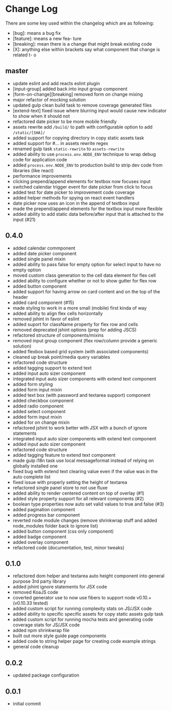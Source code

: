 # Change Log

There are some key used within the changelog which are as following:

- [bug]: means a bug fix
- [feature]: means a new fea- ture
- [breaking]: mean there is a change that might break existing code
- [X]: anything else within brackets say what component that change is related t- o

## master

- update eslint and add reacts eslint plugin
- [input-group] added back into input group component
- [form-on-change][breaking] removed form on change mixing
- major refactor of mocking solution
- updated gulp clean build task to remove coverage generated files
- [extend-text] fixed issue where blurring input would cause new indicator to show when it should not
- refactored date picker to be more mobile friendly
- assets rewrite add `/build/` to path with configurable option to add `/static/[SHA]/`
- added support for copying directory in copy static assets task
- added support for #... in assets rewrite regex
- renamed gulp task `static-rewrite` to `assets-rewrite`
- added ability to use `process.env.NODE_ENV` technique to wrap debug code for application code
- added `process.env.NODE_ENV` to production build to strip dev code from libraries (like react)
- performance improvements
- clicking prepend/append elements for textbox now focuses input
- switched calendar trigger event for date picker from click to focus
- added test for date picker to improvement code coverage
- added helper methods for spying on react event handlers
- date picker now uses an icon in the append of textbox input
- made the prepend/append elements for the textbox input more flexible
- added ability to add static data before/after input that is attached to the input (#21)

## 0.4.0

- added calendar commponent
- added date picker component
- added single panel mixin
- added ability to pass false for empty option for select input to have no empty option
- moved custom class generation to the cell data element for flex cell
- added ability to configure whether or not to show gutter for flex row
- added button component
- added support for having arrow on card content and on the top of the header
- added card component (#15)
- made styling to work in a more small (mobile) first kinda of way
- added ability to align flex cells horizontally
- removed jshint in favor of eslint
- added suport for className property for flex row and cells
- removed deprecated jshint options (prep for adding JSCS)
- refactored structure of components/mixins
- removed input group component (flex row/column provide a generic solution)
- added flexbox based grid system (with associated components)
- cleaned up break point/media query variables
- refactored code structure
- added tagging support to extend text
- added input auto sizer component
- integrated input auto sizer components with extend text component
- added form styling
- added form input mixin
- added text box (with password and textarea support) component
- added checkbox component
- added radio component
- added select component
- added form input mixin
- added for on change mixin
- refactored jshint to work better with JSX with a bunch of ignore statements
- integrated input auto sizer components with extend text component
- added input auto sizer component
- refactored code structure
- added tagging feature to extend text component
- made gulp i18n task use local messageformat instead of relying on globally installed one
- fixed bug with extend text clearing value even if the value was in the auto complete list
- fixed issue with properly setting the height of textarea
- refactored single panel store to not use fluxe
- added ability to render centered content on top of overlay (#1)
- added style property support for all relevant components (#2)
- boolean type properties now auto set valid values to true and false (#3)
- added pagination component
- added progress bar component
- reverted node module changes (remove shrinkwrap stuff and added node_modules folder back to ignore list)
- added button component (css only component)
- added badge component
- added overlay component
- refactored code (documentation, test, minor tweaks)

## 0.1.0

- refactored dom helper and textarea auto height component into general purpose 3rd party library
- added jshint ignore statements for JSX code
- removed KoaJS code
- coverted generator use to now use fibers to support node v0.10.+ (v0.10.33 tested)
- added custom script for running complexity stats on JS/JSX code
- added ability to specific specific assets for copy static assets gulp task
- added custom script for running mocha tests and generating code coverage stats for JS/JSX code
- added npm shrinkwrap file
- built out more style guide page components
- added code to string helper page for creating code example strings
- general code cleanup

## 0.0.2

- updated package configuration

## 0.0.1

- initial commit
